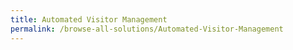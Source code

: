 ```yaml
---
title: Automated Visitor Management
permalink: /browse-all-solutions/Automated-Visitor-Management
---
```


